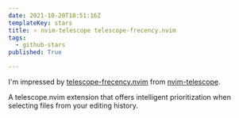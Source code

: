 ```yaml
---
date: 2021-10-20T18:51:16Z
templateKey: stars
title: ⭐ nvim-telescope telescope-frecency.nvim
tags:
  - github-stars
published: True

---
```


I'm impressed by [telescope-frecency.nvim](https://github.com/nvim-telescope/telescope-frecency.nvim) from [nvim-telescope](https://github.com/nvim-telescope).

A telescope.nvim extension that offers intelligent prioritization when selecting files from your editing history.
